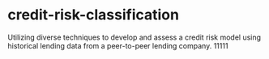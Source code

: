 # credit-risk-classification
Utilizing diverse techniques to develop and assess a credit risk model using historical lending data from a peer-to-peer lending company.
11111
